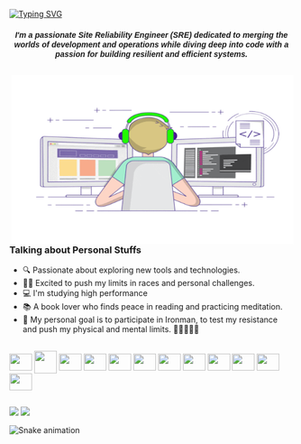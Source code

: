 <!-- Header Section -->
[![Typing SVG](https://readme-typing-svg.demolab.com?font=Fira+Code&weight=700&size=24&pause=1000&random=false&width=435&lines=Welcome+to+my+profile)](https://git.io/typing-svg)
<h5 align="center"><font face="Arial">I'm a passionate Site Reliability Engineer (SRE) dedicated to merging the worlds of development and operations while diving deep into code with a passion for building resilient and efficient systems.</font></h5>

##
<img align="right" height="300" width="500" 
  src="https://raw.githubusercontent.com/mikonoid/mikonoid/main/images/gifs/coder3.gif" 
/>

### Talking about Personal Stuffs
- 🔍 Passionate about exploring new tools and technologies.
- 🏃‍♂️ Excited to push my limits in races and personal challenges.
- 💻 I'm studying high performance
- 📚 A book lover who finds peace in reading and practicing meditation.
- 🎯 My personal goal is to participate in Ironman, to test my resistance and push my physical and mental limits. 🚴‍♂️🏃‍♂️💪

##

<!-- Technologies Section -->
<div class="icon-container">
  <img align="center" height="30" width="40" 
    src="https://cdn.jsdelivr.net/gh/devicons/devicon/icons/terraform/terraform-original.svg" 
    />
  <img align="center" height="40" width="40" 
    src="https://cdn.jsdelivr.net/gh/devicons/devicon/icons/docker/docker-original.svg" 
    />
  <img align="center" height="30" width="40" 
    src="https://cdn.jsdelivr.net/gh/devicons/devicon/icons/kubernetes/kubernetes-plain.svg" 
    />
  <img align="center" height="30" width="40" 
    src="https://cdn.jsdelivr.net/gh/devicons/devicon/icons/ansible/ansible-original.svg" 
    />
  <img align="center" height="30" width="40" 
    src="https://cdn.jsdelivr.net/gh/devicons/devicon/icons/grafana/grafana-original.svg" 
    />
  <img align="center" height="30" width="40" 
    src="https://cdn.jsdelivr.net/gh/devicons/devicon/icons/linux/linux-original.svg"     
    />
  <img align="center" height="30" width="40" 
    src="https://cdn.jsdelivr.net/gh/devicons/devicon/icons/python/python-original.svg" 
    />
  <img align="center" height="30" width="40" 
    src="https://cdn.jsdelivr.net/gh/devicons/devicon/icons/nodejs/nodejs-original.svg" 
    />
  <img align="center" height="30" width="40" 
    src="https://cdn.jsdelivr.net/gh/devicons/devicon/icons/html5/html5-original.svg"     
    />
  <img align="center" height="30" width="40" 
    src="https://cdn.jsdelivr.net/gh/devicons/devicon/icons/css3/css3-original.svg"
    />
  <img align="center" height="30" width="40" 
    src="https://cdn.jsdelivr.net/gh/devicons/devicon/icons/react/react-original.svg"     
    />
  <img align="center" height="30" width="40" 
    src="https://cdn.jsdelivr.net/gh/devicons/devicon/icons/javascript/javascript-original.svg" 
    />
</div>

##


<div>
  <img height="180em" src="https://github-readme-stats.vercel.app/api?username=DanielMiret&show_icons=true&theme=transparent&include_all_commits=true&count_private=true"/>
  <img height="180em" src="https://github-readme-stats.vercel.app/api/top-langs/?username=DanielMiret&layout=compact&langs_count=16&theme=transparent"/>
</div>



          


![Snake animation](https://github.com/LuigiGF/LuigiGF/blob/output/github-contribution-grid-snake.svg)

